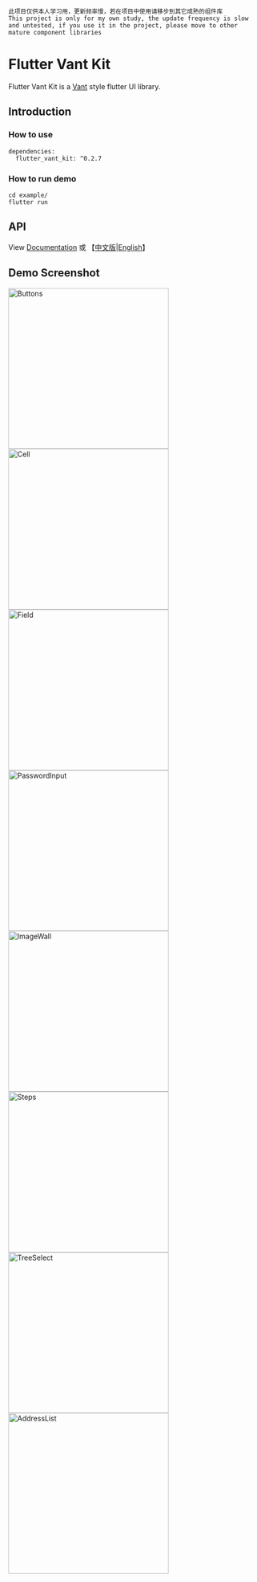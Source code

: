 ```
此项目仅供本人学习用，更新频率慢，若在项目中使用请移步到其它成熟的组件库
This project is only for my own study, the update frequency is slow and untested, if you use it in the project, please move to other mature component libraries
```

# Flutter Vant Kit

Flutter Vant Kit is a [Vant](https://youzan.github.io/vant/#/zh-CN/intro) style flutter UI library.

## Introduction

### How to use

```
dependencies:
  flutter_vant_kit: ^0.2.7
```

### How to run demo

```
cd example/
flutter run
```

## API

View [Documentation](https://benjaken.gitbook.io/flutter-vant-kit) 或 【[中文版](./doc/zh)|[English](./doc/en)】

## Demo Screenshot

<img alt="Buttons" src="https://raw.githubusercontent.com/benjaken/flutter_vant_kit/master/imgs/button.gif" width="320" />
<img alt="Cell" src="https://raw.githubusercontent.com/benjaken/flutter_vant_kit/master/imgs/cell.gif" width="320" />
<img alt="Field" src="https://raw.githubusercontent.com/benjaken/flutter_vant_kit/master/imgs/field.gif" width="320" />
<img alt="PasswordInput" src="https://raw.githubusercontent.com/benjaken/flutter_vant_kit/master/imgs/passwordInput.gif" width="320" />
<img alt="ImageWall" src="https://raw.githubusercontent.com/benjaken/flutter_vant_kit/master/imgs/imageWall.gif" width="320" />
<img alt="Steps" src="https://raw.githubusercontent.com/benjaken/flutter_vant_kit/master/imgs/steps.gif" width="320" />
<img alt="TreeSelect" src="https://raw.githubusercontent.com/benjaken/flutter_vant_kit/master/imgs/treeSelect.gif" width="320" />
<img alt="AddressList" src="https://raw.githubusercontent.com/benjaken/flutter_vant_kit/master/imgs/addressList.gif" width="320" />
